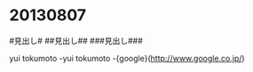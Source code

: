 20130807
========

#見出し#
##見出し##
###見出し###

yui tokumoto
 -yui tokumoto
  -{google}(http://www.google.co.jp/)
  
